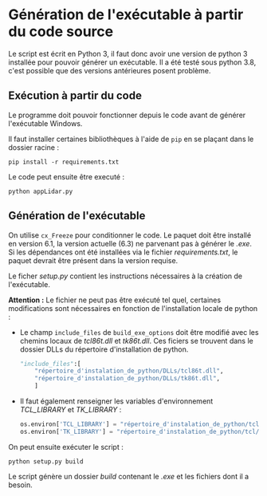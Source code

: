 # Génération de l'exécutable à partir du code source

Le script est écrit en Python 3, il faut donc avoir une version de python 3 installée pour pouvoir générer un exécutable.
Il a été testé sous python 3.8, c'est possible que des versions antérieures posent problème.

## Exécution à partir du code

Le programme doit pouvoir fonctionner depuis le code avant de générer l'exécutable Windows.

Il faut installer certaines bibliothèques à l'aide de `pip` en se plaçant dans le dossier racine :

    pip install -r requirements.txt

Le code peut ensuite être executé :

    python appLidar.py

## Génération de l'exécutable

On utilise `cx_Freeze` pour conditionner le code.
Le paquet doit être installé en version 6.1, la version actuelle (6.3) ne parvenant pas à générer le _.exe_. Si les dépendances ont été installées via le fichier _requirements.txt_, le paquet devrait être présent dans la version requise.

Le ficher _setup<span/>.py_ contient les instructions nécessaires à la création de l'exécutable.

**Attention :** Le fichier ne peut pas être exécuté tel quel, certaines modifications sont nécessaires en fonction de l'installation locale de python :

- Le champ `include_files` de `build_exe_options` doit être modifié avec les chemins locaux de _tcl86t.dll_ et _tk86t.dll_. Ces ficiers se trouvent dans le dossier DLLs du répertoire d'installation de python.

  ```python
  "include_files":[
      "répertoire_d'instalation_de_python/DLLs/tcl86t.dll",
      "répertoire_d'instalation_de_python/DLLs/tk86t.dll",
      ]
  ```

- Il faut également renseigner les variables d'environnement _TCL_LIBRARY_ et _TK_LIBRARY_ :

  ```python
  os.environ['TCL_LIBRARY'] = "répertoire_d'instalation_de_python/tcl/tcl8.6"
  os.environ['TK_LIBRARY'] = "répertoire_d'instalation_de_python/tcl/tk8.6"
  ```

On peut ensuite exécuter le script :


    python setup.py build


Le script génère un dossier _build_ contenant le _.exe_ et les fichiers dont il a besoin.
